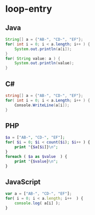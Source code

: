 # loop-entry
## Java
```java
String[] a = {"AB-", "CD-", "EF"};
for( int i = 0; i < a.length; i++ ) {
    System.out.println(a[i]);
}
for( String value: a ) {
    System.out.println(value);
}
```
## C#
```cs
string[] a = {"AB-", "CD-", "EF"};
for( int i = 0; i < a.Length; i++ ) {
    Console.WriteLine(a[i]);
}
```
## PHP
```php
$a = ["AB-", "CD-", "EF"];
for( $i = 0; $i < count($i); $i++ ) {
    print "{$a[$i]}\n";
}
foreach ( $a as $value  ) {
    print "{$value}\n";
}
```

## JavaScript
```javascript
var a = ["AB-", "CD-", "EF"];
for( i = 0; i < a.length; i++  ) {
    console.log( a[i] );
}
```
